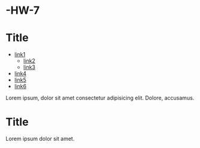 # -HW-7
<!DOCTYPE html>
<html lang="en">
<head>
    <meta charset="UTF-8">
    <meta name="viewport" content="width=device-width, initial-scale=1.0">
    <title>Document</title>
    <link rel="stylesheet" href="style.css">
</head>
<body>
    <div class="holder">
        <h1>Title</h1>
        <ul class="list">
          <li>
            <a href="#">link1</a>
            <ul>
              <li>
                <a href="#">link2</a>
              </li>
              <li>
                <a href="#">link3</a>
              </li>
            </ul>
          </li>
          <li>
            <a href="https://www.youtube.com/">link4</a>
          </li>
          <li>
            <a href="https://validator.w3.org/">link5</a>
          </li>
          <li>
            <a href="#">link6</a>
          </li>
        </ul>
        <p>
          Lorem ipsum, dolor sit amet consectetur adipisicing elit. Dolore, accusamus.
        </p>
        <h1>Title</h1>
        <p>Lorem ipsum dolor sit amet.</p>
      </div>
</body>
</html>




